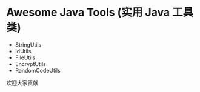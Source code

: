 # Awesome Java Tools (实用 Java 工具类)

- StringUtils
- IdUtils
- FileUtils
- EncryptUtils
- RandomCodeUtils

欢迎大家贡献
